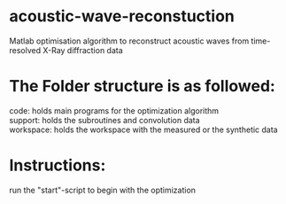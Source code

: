 # acoustic-wave-reconstuction
Matlab optimisation algorithm to reconstruct acoustic waves from time-resolved X-Ray diffraction data

# The Folder structure is as followed:
code: holds main programs for the optimization algorithm  
support: holds the subroutines and convolution data  
workspace: holds the workspace with the measured or the synthetic data  

# Instructions:
run the "start"-script to begin with the optimization



